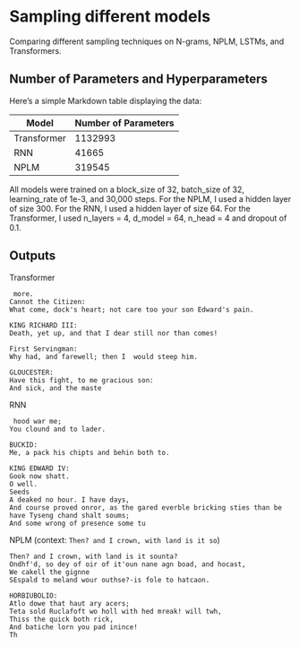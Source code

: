 # Sampling different models

Comparing different sampling techniques on N-grams, NPLM, LSTMs, and Transformers.  

## Number of Parameters and Hyperparameters

Here’s a simple Markdown table displaying the data:

| **Model**      | **Number of Parameters**  |
|----------------|------------|
| Transformer    | 1132993    |
| RNN            | 41665      |
| NPLM           | 319545     |

All models were trained on a block_size of 32, batch_size of 32, learning_rate of 1e-3, and 30,000 steps. For the NPLM, I used a hidden layer of size 300. For the RNN, I used a hidden layer of size 64. For the Transformer, I used n_layers = 4, d_model = 64, n_head = 4 and dropout of 0.1. 

## Outputs
Transformer
```
 more.
Cannot the Citizen:
What come, dock's heart; not care too your son Edward's pain.

KING RICHARD III:
Death, yet up, and that I dear still nor than comes!

First Servingman:
Why had, and farewell; then I  would steep him.

GLOUCESTER:
Have this fight, to me gracious son:
And sick, and the maste
```

RNN
```
 hood war me;
You clound and to lader.

BUCKID:
Me, a pack his chipts and behin both to.

KING EDWARD IV:
Gook now shatt.
O well.
Seeds
A deaked no hour. I have days,
And course proved onror, as the gared everble bricking sties than be have Tyseng chand shalt soums;
And some wrong of presence some tu
```

NPLM (context: ``Then? and I crown, with land is it so``)
```
Then? and I crown, with land is it sounta? 
Ondhf'd, so dey of oir of it'oun nane agn boad, and hocast,
We cakell the gignne
SEspald to meland wour outhse?-is fole to hatcaon.

HORBIUBOLIO:
Atlo dowe that haut ary acers;
Teta sold Ruclafoft wo holl with hed mreak! will twh,
Thiss the quick both rick,
And batiche lorn you pad inince!
Th
```
